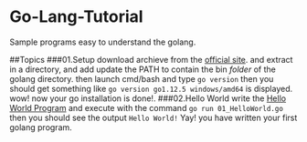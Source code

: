 # Go-Lang-Tutorial
Sample programs easy to understand  the golang.

##Topics
###01.Setup
download archieve from the [official site](https://golang.org/dl/). 
and extract in a directory, and add update the PATH to contain the bin *folder* of the golang directory.
then launch cmd/bash and type ```go version```
then you should get something like ```go version go1.12.5 windows/amd64``` is displayed.
wow! now your go installation is done!.
###02.Hello World
write the [Hello World Program](01_HelloWorld.go)
and execute with the command ```go run 01_HelloWorld.go```
then you should see the output ```Hello World!``` Yay! you have written your first golang program.
